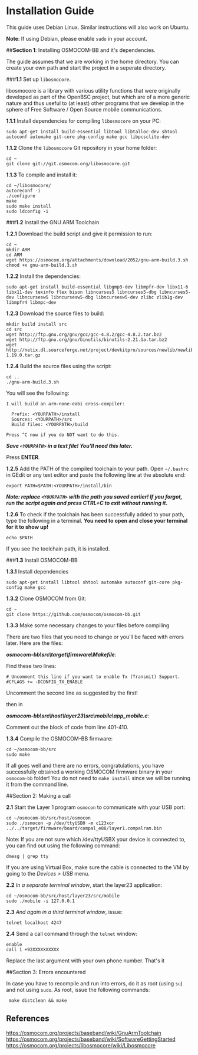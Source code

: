 # Installation Guide

This guide uses Debian Linux. Similar instructions will also work on Ubuntu.

**Note**: If using Debian, please enable `sudo` in your account.

##**Section 1**: Installing OSMOCOM-BB and it's dependencies.

The guide assumes that we are working in the home directory. You can create your own path and start the project in a seperate directory. 

###**1.1** Set up `libosmocore`.

libosmocore is a library with various utility functions that were originally developed as part of the OpenBSC project, but which are of a more generic nature and thus useful to (at least) other programs that we develop in the sphere of Free Software / Open Source mobile communications.

**1.1.1** Install dependencies for compiling `libosmocore` on your PC:

    sudo apt-get install build-essential libtool libtalloc-dev shtool autoconf automake git-core pkg-config make gcc libpcsclite-dev

**1.1.2** Clone the `libosmocore` Git repository in your home folder:

    cd ~
    git clone git://git.osmocom.org/libosmocore.git

**1.1.3** To compile and install it:

    cd ~/libosmocore/
    autoreconf -i
    ./configure
    make
    sudo make install
    sudo ldconfig -i

###**1.2** Install the GNU ARM Toolchain

**1.2.1** Download the build script and give it permission to run:

    cd ~
    mkdir ARM
    cd ARM
    wget https://osmocom.org/attachments/download/2052/gnu-arm-build.3.sh
    chmod +x gnu-arm-build.3.sh

**1.2.2** Install the dependencies:

    sudo apt-get install build-essential libgmp3-dev libmpfr-dev libx11-6 libx11-dev texinfo flex bison libncurses5 libncurses5-dbg libncurses5-dev libncursesw5 libncursesw5-dbg libncursesw5-dev zlibc zlib1g-dev libmpfr4 libmpc-dev

**1.2.3** Download the source files to build:

    mkdir build install src
    cd src
    wget http://ftp.gnu.org/gnu/gcc/gcc-4.8.2/gcc-4.8.2.tar.bz2
    wget http://ftp.gnu.org/gnu/binutils/binutils-2.21.1a.tar.bz2
    wget http://netix.dl.sourceforge.net/project/devkitpro/sources/newlib/newlib-1.19.0.tar.gz

**1.2.4** Build the source files using the script:

    cd ..
    ./gnu-arm-build.3.sh

You will see the following:

    I will build an arm-none-eabi cross-compiler:
    
      Prefix: <YOURPATH>/install
      Sources: <YOURPATH>/src
      Build files: <YOURPATH>/build

    Press ^C now if you do NOT want to do this.

***Save `<YOURPATH>` in a text file! You'll need this later.***

Press **ENTER**.

**1.2.5** Add the PATH of the compiled toolchain to your path. Open `~/.bashrc` in GEdit or any text editor and paste the following line at the absolute end:

    export PATH=$PATH:<YOURPATH>/install/bin

***Note: replace `<YOURPATH>` with the path you saved earlier! If you forgot, run the script again and press CTRL+C to exit without running it.***

**1.2.6** To check if the toolchain has been successfully added to your path, type the following in a terminal. **You need to open and close your terminal for it to show up!**

    echo $PATH

If you see the toolchain path, it is installed.

###**1.3** Install OSMOCOM-BB

**1.3.1** Install dependencies

    sudo apt-get install libtool shtool automake autoconf git-core pkg-config make gcc

**1.3.2** Clone OSMOCOM from Git:

    cd ~
    git clone https://github.com/osmocom/osmocom-bb.git

**1.3.3** Make some necessary changes to your files before compiling

There are two files that you need to change or you'll be faced with errors later. Here are the files:

***osmocom-bb\src\target\firmware\Makefile***:

Find these two lines:

    # Uncomment this line if you want to enable Tx (Transmit) Support.
    #CFLAGS += -DCONFIG_TX_ENABLE

Uncomment the second line as suggested by the first!

then in

***osmocom-bb\src\host\layer23\src\mobile\app_mobile.c***:

Comment out the block of code from line 401-410.

**1.3.4** Compile the OSMOCOM-BB firmware:

    cd ~/osmocom-bb/src
    sudo make

If all goes well and there are no errors, congratulations, you have successfully obtained a working OSMOCOM firmware binary in your `osmocom-bb` folder! You do not need to `make install` since we will be running it from the command line.

##Section 2: Making a call

**2.1** Start the Layer 1 program `osmocon` to communicate with your USB port:

    cd ~/osmocom-bb/src/host/osmocon
    sudo ./osmocon -p /dev/ttyUSB0 -m c123xor ../../target/firmware/board/compal_e88/layer1.compalram.bin
    
Note: If you are not sure which /dev/ttyUSBX your device is connected to, you can find out using the following command:

    dmesg | grep tty
    
If you are using Virtual Box, make sure the cable is connected to the VM by going to the *Devices > USB* menu.

**2.2** *In a separate terminal window*, start the layer23 application:

    cd ~/osmocom-bb/src/host/layer23/src/mobile
    sudo ./mobile -i 127.0.0.1

**2.3** *And again in a third terminal window*, issue:

    telnet localhost 4247
    
**2.4** Send a call command through the `telnet` window:

    enable
    call 1 +92XXXXXXXXXX
    
Replace the last argument with your own phone number. That's it

##Section 3: Errors encountered

In case you have to recompile and run into errors, do it as root (using `su`) and not using `sudo`. As root, issue the following commands:

     make distclean && make


## References
https://osmocom.org/projects/baseband/wiki/GnuArmToolchain  
https://osmocom.org/projects/baseband/wiki/SoftwareGettingStarted  
https://osmocom.org/projects/libosmocore/wiki/Libosmocore  
